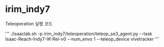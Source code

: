 # irim_indy7

Teleoperation 실행 코드

'''
./isaaclab.sh -p irim_indy7/teleoperation/teleop_se3_agent.py --task Isaac-Reach-Indy7-IK-Rel-v0 --num_envs 1 --teleop_device vivetracker
'''
